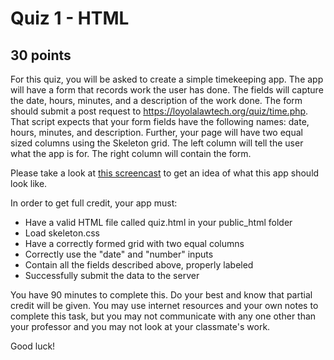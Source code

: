 # Quiz 1 - HTML

## 30 points

For this quiz, you will be asked to create a simple timekeeping app. The app 
will have a form that records work the user has done. The fields will capture
the date, hours, minutes, and a description of the work done. The form should 
submit a post request to https://loyolalawtech.org/quiz/time.php. That script 
expects that your form fields have the following names: date, hours, minutes, 
and description. Further, your page will have two equal sized columns using the 
Skeleton grid. The left column will tell the user what the app is for. The 
right column will contain the form.

Please take a look at [this 
screencast](https://drive.google.com/file/d/1Uqxsx_fiLgoqO2ji-V75RYsnMTm9jSlb/view?usp=sharing) 
to get an idea of what this app should look like.

In order to get full credit, your app must: 

* Have a valid HTML file called quiz.html in your public_html folder
* Load skeleton.css
* Have a correctly formed grid with two equal columns
* Correctly use the "date" and "number" inputs
* Contain all the fields described above, properly labeled
* Successfully submit the data to the server

You have 90 minutes to complete this. Do your best and know that partial credit 
will be given. You may use internet resources and your own notes to complete 
this task, but you may not communicate with any one other than your professor 
and you may not look at your classmate's work.

Good luck!
